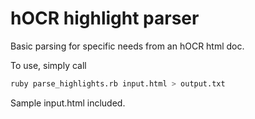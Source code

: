 hOCR highlight parser
=====================

Basic parsing for specific needs from an hOCR html doc.

To use, simply call

```sh
ruby parse_highlights.rb input.html > output.txt
```

Sample input.html included.
